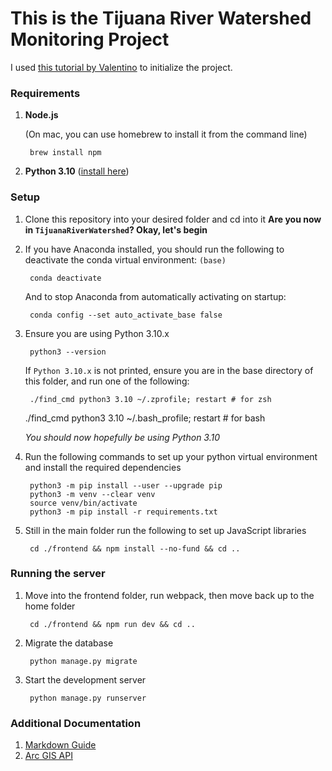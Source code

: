 # This is the Tijuana River Watershed Monitoring Project

I used [this tutorial by Valentino](https://www.valentinog.com/blog/drf/#django-and-react-together) to initialize the project.

### Requirements

1. **Node.js**
    
    (On mac, you can use homebrew to install it from the command line)

        brew install npm

2. **Python 3.10** ([install here](https://www.python.org/downloads/))

### Setup
1. Clone this repository into your desired folder and cd into it
    **Are you now in `TijuanaRiverWatershed`? Okay, let's begin**

1. If you have Anaconda installed, you should run the following to deactivate the conda virtual environment: `(base)`
    
        conda deactivate
    
    And to stop Anaconda from automatically activating on startup:
    
        conda config --set auto_activate_base false

1. Ensure you are using Python 3.10.x
    
        python3 --version
    
    If `Python 3.10.x` is not printed, ensure you are in the base directory of this folder, and run one of the following:
    
        ./find_cmd python3 3.10 ~/.zprofile; restart # for zsh
    [//]: <> (invisible comment to break code block)
        ./find_cmd python3 3.10 ~/.bash_profile; restart # for bash
    
    *You should now hopefully be using Python 3.10*

1. Run the following commands to set up your python virtual environment and install the required dependencies

        python3 -m pip install --user --upgrade pip
        python3 -m venv --clear venv
        source venv/bin/activate
        python3 -m pip install -r requirements.txt

1. Still in the main folder run the following to set up JavaScript libraries

        cd ./frontend && npm install --no-fund && cd ..


### Running the server
1. Move into the frontend folder, run webpack, then move back up to the home folder

        cd ./frontend && npm run dev && cd ..

1. Migrate the database

        python manage.py migrate

1. Start the development server

        python manage.py runserver

### Additional Documentation

1. [Markdown Guide](https://www.markdownguide.org/basic-syntax/)
2. [Arc GIS API](https://github.com/Esri/react-arcgis)
